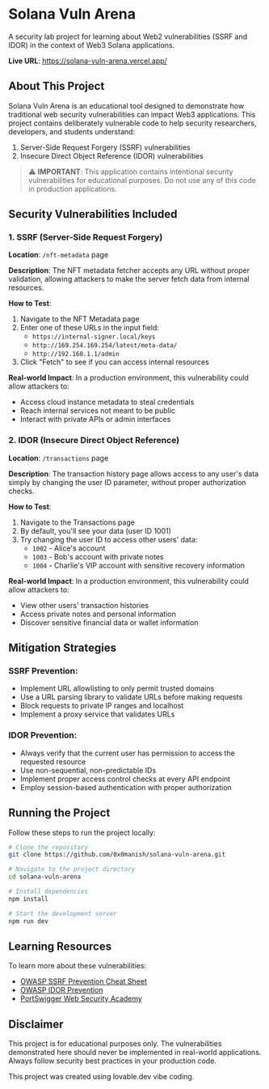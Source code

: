 # Solana Vuln Arena

A security lab project for learning about Web2 vulnerabilities (SSRF and IDOR) in the context of Web3 Solana applications.

**Live URL**: https://solana-vuln-arena.vercel.app/

## About This Project

Solana Vuln Arena is an educational tool designed to demonstrate how traditional web security vulnerabilities can impact Web3 applications. This project contains deliberately vulnerable code to help security researchers, developers, and students understand:

1. Server-Side Request Forgery (SSRF) vulnerabilities
2. Insecure Direct Object Reference (IDOR) vulnerabilities

> ⚠️ **IMPORTANT**: This application contains intentional security vulnerabilities for educational purposes. Do not use any of this code in production applications.

## Security Vulnerabilities Included

### 1. SSRF (Server-Side Request Forgery)

**Location**: `/nft-metadata` page

**Description**: The NFT metadata fetcher accepts any URL without proper validation, allowing attackers to make the server fetch data from internal resources.

**How to Test**:
1. Navigate to the NFT Metadata page
2. Enter one of these URLs in the input field:
   - `https://internal-signer.local/keys`
   - `http://169.254.169.254/latest/meta-data/`
   - `http://192.168.1.1/admin`
3. Click "Fetch" to see if you can access internal resources

**Real-world Impact**: In a production environment, this vulnerability could allow attackers to:
- Access cloud instance metadata to steal credentials
- Reach internal services not meant to be public
- Interact with private APIs or admin interfaces

### 2. IDOR (Insecure Direct Object Reference)

**Location**: `/transactions` page

**Description**: The transaction history page allows access to any user's data simply by changing the user ID parameter, without proper authorization checks.

**How to Test**:
1. Navigate to the Transactions page
2. By default, you'll see your data (user ID 1001)
3. Try changing the user ID to access other users' data:
   - `1002` - Alice's account
   - `1003` - Bob's account with private notes
   - `1004` - Charlie's VIP account with sensitive recovery information

**Real-world Impact**: In a production environment, this vulnerability could allow attackers to:
- View other users' transaction histories
- Access private notes and personal information
- Discover sensitive financial data or wallet information

## Mitigation Strategies

### SSRF Prevention:
- Implement URL allowlisting to only permit trusted domains
- Use a URL parsing library to validate URLs before making requests
- Block requests to private IP ranges and localhost
- Implement a proxy service that validates URLs

### IDOR Prevention:
- Always verify that the current user has permission to access the requested resource
- Use non-sequential, non-predictable IDs
- Implement proper access control checks at every API endpoint
- Employ session-based authentication with proper authorization

## Running the Project

Follow these steps to run the project locally:

```sh
# Clone the repository
git clone https://github.com/0x0manish/solana-vuln-arena.git

# Navigate to the project directory
cd solana-vuln-arena

# Install dependencies
npm install

# Start the development server
npm run dev
```

## Learning Resources

To learn more about these vulnerabilities:

- [OWASP SSRF Prevention Cheat Sheet](https://cheatsheetseries.owasp.org/cheatsheets/Server_Side_Request_Forgery_Prevention_Cheat_Sheet.html)
- [OWASP IDOR Prevention](https://owasp.org/www-project-web-security-testing-guide/latest/4-Web_Application_Security_Testing/05-Authorization_Testing/04-Testing_for_Insecure_Direct_Object_References)
- [PortSwigger Web Security Academy](https://portswigger.net/web-security)

## Disclaimer

This project is for educational purposes only. The vulnerabilities demonstrated here should never be implemented in real-world applications. Always follow security best practices in your production code.

This project was created using lovable.dev vibe coding.

